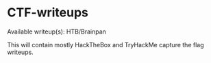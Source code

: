 # CTF-writeups

Available writeup(s):
HTB/Brainpan


This will contain mostly HackTheBox and TryHackMe capture the flag writeups.
